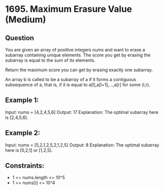 # 1695. Maximum Erasure Value (Medium)

## Question
You are given an array of positive integers nums and want to erase a subarray containing unique elements. The score you get by erasing the subarray is equal to the sum of its elements.

Return the maximum score you can get by erasing exactly one subarray.

An array b is called to be a subarray of a if it forms a contiguous subsequence of a, that is, if it is equal to a[l],a[l+1],...,a[r] for some (l,r).

 
## Example 1:
Input: nums = [4,2,4,5,6]
Output: 17
Explanation: The optimal subarray here is [2,4,5,6].


## Example 2:
Input: nums = [5,2,1,2,5,2,1,2,5]
Output: 8
Explanation: The optimal subarray here is [5,2,1] or [1,2,5].
 

## Constraints:
- 1 <= nums.length <= 10^5
- 1 <= nums[i] <= 10^4